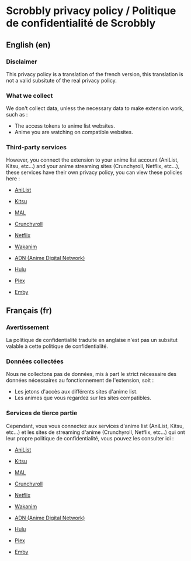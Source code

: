 # Scrobbly privacy policy / Politique de confidentialité de Scrobbly

## English (en)

### Disclaimer

This privacy policy is a translation of the french version, this translation is not a valid subsitute of the real privacy policy.

### What we collect

We don't collect data, unless the necessary data to make extension work, such as :
- The access tokens to anime list websites.
- Anime you are watching on compatible websites.

### Third-party services

However, you connect the extension to your anime list account (AniList, Kitsu, etc...) and your anime streaming sites (Crunchyroll, Netflix, etc...), these services have their own privacy policy, you can view these policies here :

- [AniList](https://anilist.co/terms)
- [Kitsu](https://kitsu.io/terms)
- [MAL](https://myanimelist.net/about/privacy_policy)

- [Crunchyroll](https://www.crunchyroll.com/privacy)
- [Netflix](https://help.netflix.com/legal/privacy)
- [Wakanim](https://www.wakanim.tv/fr/v2/static/privacypolicy)
- [ADN (Anime Digital Network)](https://animedigitalnetwork.fr/conditions-generales-d-utilisation)
- [Hulu](https://secure.hulu.com/privacy)
- [Plex](https://www.plex.tv/about/privacy-legal/)
- [Emby](https://emby.media/privacy.html)


## Français (fr)

### Avertissement

La politique de confidentialité traduite en anglaise n'est pas un subsitut valable à cette politique de confidentialité.

### Données collectées

Nous ne collectons pas de données, mis à part le strict nécessaire des données nécessaires au fonctionnement de l'extension, soit :
- Les jetons d'accès aux différents sites d'anime list.
- Les animes que vous regardez sur les sites compatibles.

### Services de tierce partie

Cependant, vous vous connectez aux services d'anime list (AniList, Kitsu, etc...) et les sites de streaming d'anime (Crunchyroll, Netflix, etc...) qui ont leur propre politique de confidentialité, vous pouvez les consulter ici :

- [AniList](https://anilist.co/terms)
- [Kitsu](https://kitsu.io/terms)
- [MAL](https://myanimelist.net/about/privacy_policy)

- [Crunchyroll](https://www.crunchyroll.com/privacy)
- [Netflix](https://help.netflix.com/legal/privacy)
- [Wakanim](https://www.wakanim.tv/fr/v2/static/privacypolicy)
- [ADN (Anime Digital Network)](https://animedigitalnetwork.fr/conditions-generales-d-utilisation)
- [Hulu](https://secure.hulu.com/privacy)
- [Plex](https://www.plex.tv/about/privacy-legal/)
- [Emby](https://emby.media/privacy.html)
